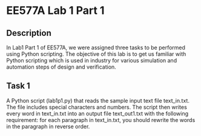 # EE577A Lab 1 Part 1
## Description
In Lab1 Part 1 of EE577A, we were assigned three tasks to be performed using Python scripting. The objective of this lab is to get us familiar with Python scripting which is used in industry for various simulation and automation steps of design and verification.

## Task 1
A Python script (lab1p1.py) that reads the sample input text file text_in.txt. The file includes special characters and numbers. The script then writes every word in text_in.txt into an output file text_out1.txt with the following requirement: for each paragraph in text_in.txt, you should rewrite the words in the paragraph in reverse order.

